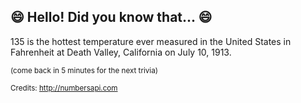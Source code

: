 ## 😄 Hello! Did you know that... 😄
135 is the hottest temperature ever measured in the United States in Fahrenheit  at Death Valley, California on July 10, 1913.

<sup>(come back in 5 minutes for the next trivia)</sup>


<sup>Credits: http://numbersapi.com</sup>
